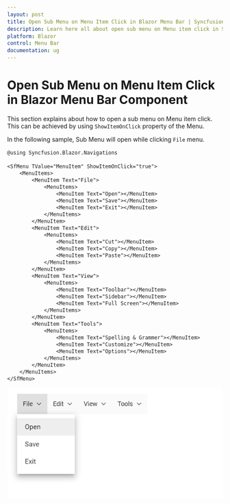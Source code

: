 ```yaml
---
layout: post
title: Open Sub Menu on Menu Item Click in Blazor Menu Bar | Syncfusion
description: Learn here all about open sub menu on Menu item click in Syncfusion Blazor Menu Bar component and more.
platform: Blazor
control: Menu Bar 
documentation: ug
---
```


# Open Sub Menu on Menu Item Click in Blazor Menu Bar Component

This section explains about how to open a sub menu on Menu item click. This can be achieved by using `ShowItemOnClick` property of the Menu.

In the following sample, Sub Menu will open while clicking `File` menu.

```cshtml
@using Syncfusion.Blazor.Navigations

<SfMenu TValue="MenuItem" ShowItemOnClick="true">
    <MenuItems>
        <MenuItem Text="File">
            <MenuItems>
                <MenuItem Text="Open"></MenuItem>
                <MenuItem Text="Save"></MenuItem>
                <MenuItem Text="Exit"></MenuItem>
            </MenuItems>
        </MenuItem>
        <MenuItem Text="Edit">
            <MenuItems>
                <MenuItem Text="Cut"></MenuItem>
                <MenuItem Text="Copy"></MenuItem>
                <MenuItem Text="Paste"></MenuItem>
            </MenuItems>
        </MenuItem>
        <MenuItem Text="View">
            <MenuItems>
                <MenuItem Text="Toolbar"></MenuItem>
                <MenuItem Text="Sidebar"></MenuItem>
                <MenuItem Text="Full Screen"></MenuItem>
            </MenuItems>
        </MenuItem>
        <MenuItem Text="Tools">
            <MenuItems>
                <MenuItem Text="Spelling & Grammer"></MenuItem>
                <MenuItem Text="Customize"></MenuItem>
                <MenuItem Text="Options"></MenuItem>
            </MenuItems>
        </MenuItem>
    </MenuItems>
</SfMenu>
```

![Opening Menu Item in Blazor MenuBar](./../images/blazor-menubar-with-menu-item.png)